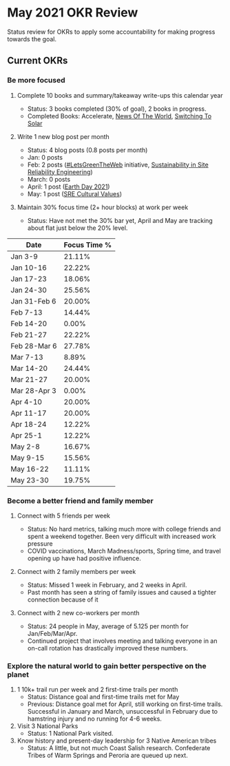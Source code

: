 # May 2021 OKR Review

Status review for OKRs to apply some accountability for making progress towards the goal.

## Current OKRs

### Be more focused
1. Complete 10 books and summary/takeaway write-ups this calendar year  
    * Status: 3 books completed (30% of goal), 2 books in progress.  
    * Completed Books: Accelerate, [News Of The World](/archive/books/news-of-the-world.md), [Switching To Solar](/archive/books/switching-to-solar.md)

1. Write 1 new blog post per month  
    * Status: 4 blog posts (0.8 posts per month)  
    * Jan: 0 posts 
    * Feb: 2 posts ([#LetsGreenTheWeb](https://dubrie.medium.com/letsgreentheweb-together-d54e81f1bdb6) initiative, [Sustainability in Site Reliability Engineering](https://devblogs.microsoft.com/sustainable-software/sustainability-in-site-reliability-engineering-sre/))
    * March: 0 posts 
    * April: 1 post ([Earth Day 2021](https://dubrie.medium.com/earth-day-2021-3273142ea860))
    * May: 1 post ([SRE Cultural Values](https://dubrie.medium.com/sre-cultural-values-a0073b475183))

1. Maintain 30% focus time (2+ hour blocks) at work per week  
    * Status: Have not met the 30% bar yet, April and May are tracking about flat just below the 20% level.

|Date|Focus Time %|
  |------|------| 
  | Jan 3-9 | 21.11% | 
  | Jan 10-16 | 22.22% | 
  | Jan 17-23 | 18.06% | 
  | Jan 24-30 | 25.56% |
  | Jan 31-Feb 6 | 20.00% | 
  | Feb 7-13 | 14.44% | 
  | Feb 14-20 | 0.00% |  
  | Feb 21-27 | 22.22% |  
  | Feb 28-Mar 6 | 27.78% |  
  | Mar 7-13 | 8.89% |  
  | Mar 14-20 | 24.44% |  
  | Mar 21-27 | 20.00% |
  | Mar 28-Apr 3 | 0.00% |
  | Apr 4-10 | 20.00% | 
  | Apr 11-17 | 20.00% |
  | Apr 18-24 | 12.22% |
  | Apr 25-1 | 12.22% |
  | May 2-8 | 16.67% | 
  | May 9-15 | 15.56% |
  | May 16-22 | 11.11% |
  | May 23-30 | 19.75% |

### Become a better friend and family member
1. Connect with 5 friends per week  
    * Status: No hard metrics, talking much more with college friends and spent a weekend together. Been very difficult with increased work pressure   
    * COVID vaccinations, March Madness/sports, Spring time, and travel opening up have had positive influence.   
  
1. Connect with 2 family members per week  
    * Status: Missed 1 week in February, and 2 weeks in April.
    * Past month has seen a string of family issues and caused a tighter connection because of it  
  
1. Connect with 2 new co-workers per month  
    * Status: 24 people in May, average of 5.125 per month for Jan/Feb/Mar/Apr.  
    * Continued project that involves meeting and talking everyone in an on-call rotation has drastically improved these numbers.  

### Explore the natural world to gain better perspective on the planet
1. 1 10k+ trail run per week and 2 first-time trails per month  
    * Status: Distance goal and first-time trails met for May
    * Previous: Distance goal met for April, still working on first-time trails. Successful in January and March, unsuccessful in February due to hamstring injury and no running for 4-6 weeks.    
1. Visit 3 National Parks  
    * Status: 1 National Park visited.  
1. Know history and present-day leadership for 3 Native American tribes  
    * Status: A little, but not much Coast Salish research. Confederate Tribes of Warm Springs and Peroria are queued up next. 

